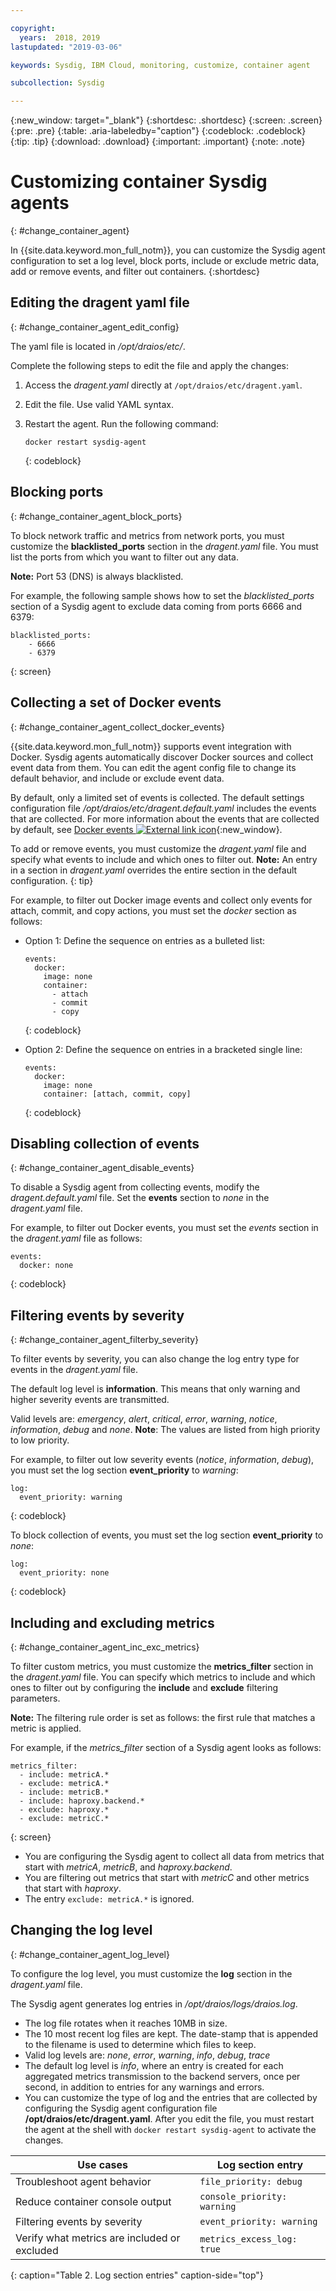 ```yaml
---

copyright:
  years:  2018, 2019
lastupdated: "2019-03-06"

keywords: Sysdig, IBM Cloud, monitoring, customize, container agent

subcollection: Sysdig

---
```


{:new_window: target="_blank"}
{:shortdesc: .shortdesc}
{:screen: .screen}
{:pre: .pre}
{:table: .aria-labeledby="caption"}
{:codeblock: .codeblock}
{:tip: .tip}
{:download: .download}
{:important: .important}
{:note: .note}

# Customizing container Sysdig agents
{: #change_container_agent}

In {{site.data.keyword.mon_full_notm}}, you can customize the Sysdig agent configuration to set a log level, block ports, include or exclude metric data, add or remove events, and filter out containers. 
{:shortdesc}


## Editing the dragent yaml file
{: #change_container_agent_edit_config}

The yaml file is located in */opt/draios/etc/*.

Complete the following steps to edit the file and apply the changes:

1. Access the *dragent.yaml* directly at `/opt/draios/etc/dragent.yaml`.
2. Edit the file. Use valid YAML syntax.
3. Restart the agent. Run the following command:

    ```
    docker restart sysdig-agent
    ```
    {: codeblock}



## Blocking ports
{: #change_container_agent_block_ports}

To block network traffic and metrics from network ports, you must customize the **blacklisted_ports** section in the *dragent.yaml* file. You must list the ports from which you want to filter out any data.

**Note:** Port 53 (DNS) is always blacklisted. 

For example, the following sample shows how to set the *blacklisted_ports* section of a Sysdig agent to exclude data coming from ports 6666 and 6379:

```
blacklisted_ports:
    - 6666
    - 6379
```
{: screen}



## Collecting a set of Docker events
{: #change_container_agent_collect_docker_events}

{{site.data.keyword.mon_full_notm}} supports event integration with Docker. Sysdig agents automatically discover Docker sources and collect event data from them. You can edit the agent config file to change its default behavior, and include or exclude event data. 

By default, only a limited set of events is collected. The default settings configuration file */opt/draios/etc/dragent.default.yaml* includes the events that are collected. For more information about the events that are collected by default, see [Docker events ![External link icon](../../icons/launch-glyph.svg "External link icon")](https://sysdigdocs.atlassian.net/wiki/spaces/Platform/pages/234356795/Enable+Disable+Event+Data#Enable/DisableEventData-DockerEvents){:new_window}.

To add or remove events, you must customize the *dragent.yaml* file and specify what events to include and which ones to filter out. **Note:** An entry in a section in *dragent.yaml* overrides the entire section in the default configuration.
{: tip}

For example, to filter out Docker image events and collect only events for attach, commit, and copy actions, you must set the *docker* section as follows:

* Option 1: Define the sequence on entries as a bulleted list:

    ```
    events:
      docker:
        image: none
        container:
          - attach
          - commit
          - copy
    ```
    {: codeblock}

* Option 2: Define the sequence on entries in a bracketed single line:

    ```
    events:
      docker:
        image: none
        container: [attach, commit, copy]
    ```
    {: codeblock}


## Disabling collection of events
{: #change_container_agent_disable_events}

To disable a Sysdig agent from collecting events, modify the *dragent.default.yaml* file. Set the **events** section to *none* in the *dragent.yaml* file.

For example, to filter out Docker events, you must set the *events* section in the *dragent.yaml* file as follows:

```
events:
  docker: none
```
{: codeblock}



## Filtering events by severity
{: #change_container_agent_filterby_severity}

To filter events by severity, you can also change the log entry type for events in the *dragent.yaml* file. 

The default log level is **information**. This means that only warning and higher severity events are transmitted.

Valid levels are: *emergency*, *alert*, *critical*, *error*, *warning*, *notice*, *information*, *debug* and *none*. **Note**: The values are listed from high priority to low priority.

For example, to filter out low severity events (*notice*, *information*, *debug*), you must set the log section **event_priority** to *warning*:

```
log:
  event_priority: warning
```
{: codeblock}


To block collection of events, you must set the log section **event_priority** to *none*:

```
log:
  event_priority: none
```
{: codeblock}




## Including and excluding metrics
{: #change_container_agent_inc_exc_metrics}

To filter custom metrics, you must customize the **metrics_filter** section in the *dragent.yaml* file. You can specify which metrics to include and which ones to filter out by configuring the **include** and **exclude** filtering parameters.

**Note:** The filtering rule order is set as follows: the first rule that matches a metric is applied.

For example, if the *metrics_filter* section of a Sysdig agent looks as follows:

```
metrics_filter:
  - include: metricA.*
  - exclude: metricA.*
  - include: metricB.*
  - include: haproxy.backend.*
  - exclude: haproxy.*
  - exclude: metricC.*
```
{: screen}

* You are configuring the Sysdig agent to collect all data from metrics that start with *metricA*, *metricB*, and *haproxy.backend*. 
* You are filtering out metrics that start with *metricC* and other metrics that start with *haproxy*. 
* The entry `exclude: metricA.*` is ignored.


## Changing the log level
{: #change_container_agent_log_level}

To configure the log level, you must customize the **log** section in the *dragent.yaml* file. 

The Sysdig agent generates log entries in */opt/draios/logs/draios.log*. 
* The log file rotates when it reaches 10MB in size.
* The 10 most recent log files are kept. The date-stamp that is appended to the filename is used to determine which files to keep.
* Valid log levels are: *none*, *error*, *warning*, *info*, *debug*, *trace*
* The default log level is *info*, where an entry is created for each aggregated metrics transmission to the backend servers, once per second, in addition to entries for any warnings and errors.
* You can customize the type of log and the entries that are collected by configuring the Sysdig agent configuration file **/opt/draios/etc/dragent.yaml**. After you edit the file, you must restart the agent at the shell with `docker restart sysdig-agent` to activate the changes.

| Use cases                                     | Log section entry           |
|-----------------------------------------------|-----------------------------|
| Troubleshoot agent behavior                   | `file_priority: debug`      |
| Reduce container console output               | `console_priority: warning` |
| Filtering events by severity                  | `event_priority: warning`   |
| Verify what metrics are included or excluded  | `metrics_excess_log: true`  |
{: caption="Table 2. Log section entries" caption-side="top"} 


